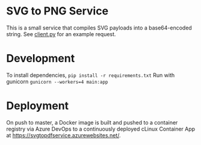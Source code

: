 # SVG to PNG Service

This is a small service that compiles SVG payloads into a base64-encoded string. See [client.py](https://github.com/team-sparkfish/svg-to-pdf-service/blob/master/client.py) for an example request.

# Development

To install dependencies, `pip install -r requirements.txt`
Run with gunicorn `gunicorn --workers=4 main:app` 

# Deployment

On push to master, a Docker image is built and pushed to a container registry via Azure DevOps to a continuously deployed cLinux Container App at https://svgtopdfservice.azurewebsites.net/.
